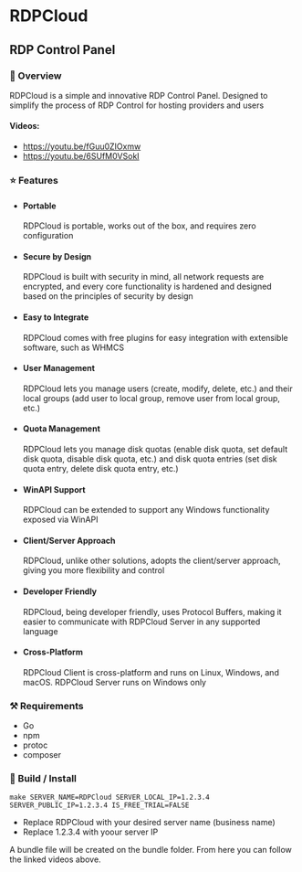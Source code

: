 # RDPCloud
## RDP Control Panel

### 💫 Overview
RDPCloud is a simple and innovative RDP Control Panel. Designed to simplify the process of RDP Control for hosting providers and users
#### Videos:
- https://youtu.be/fGuu0ZIOxmw
- https://youtu.be/6SUfM0VSokI

### ⭐️ Features
* #### Portable
    RDPCloud is portable, works out of the box, and requires zero configuration
* #### Secure by Design
    RDPCloud is built with security in mind, all network requests are encrypted, and every core functionality is hardened and designed based on the principles of security by design
* #### Easy to Integrate
    RDPCloud comes with free plugins for easy integration with extensible software, such as WHMCS
* #### User Management
    RDPCloud lets you manage users (create, modify, delete, etc.) and their local groups (add user to local group, remove user from local group, etc.)
* #### Quota Management
    RDPCloud lets you manage disk quotas (enable disk quota, set default disk quota, disable disk quota, etc.) and disk quota entries (set disk quota entry, delete disk quota entry, etc.)
* #### WinAPI Support
    RDPCloud can be extended to support any Windows functionality exposed via WinAPI
* #### Client/Server Approach
    RDPCloud, unlike other solutions, adopts the client/server approach, giving you more flexibility and control
* #### Developer Friendly
    RDPCloud, being developer friendly, uses Protocol Buffers, making it easier to communicate with RDPCloud Server in any supported language
* #### Cross-Platform
    RDPCloud Client is cross-platform and runs on Linux, Windows, and macOS. RDPCloud Server runs on Windows only

### ⚒ Requirements
- Go
- npm
- protoc
- composer

### 🚀 Build / Install
`make SERVER_NAME=RDPCloud SERVER_LOCAL_IP=1.2.3.4 SERVER_PUBLIC_IP=1.2.3.4 IS_FREE_TRIAL=FALSE`
- Replace RDPCloud with your desired server name (business name)
- Replace 1.2.3.4 with yoour server IP

A bundle file will be created on the bundle folder. From here you can follow the linked videos above.
